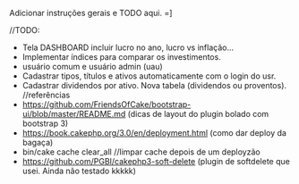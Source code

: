 Adicionar instruções gerais e TODO aqui. =]

//TODO:
- Tela DASHBOARD incluir lucro no ano, lucro vs inflação...
- Implementar índices para comparar os investimentos.
- usuário comum e usuário admin (uau)
- Cadastrar tipos, títulos e ativos automaticamente com o login do usr.
- Cadastrar dividendos por ativo. Nova tabela (dividendos ou proventos).
//referências
- https://github.com/FriendsOfCake/bootstrap-ui/blob/master/README.md (dicas de layout do plugin bolado com bootstrap 3)
- https://book.cakephp.org/3.0/en/deployment.html (como dar deploy da bagaça)
- bin/cake cache clear_all //limpar cache depois de um deployzão
- https://github.com/PGBI/cakephp3-soft-delete (plugin de softdelete que usei. Ainda não testado kkkkk)
